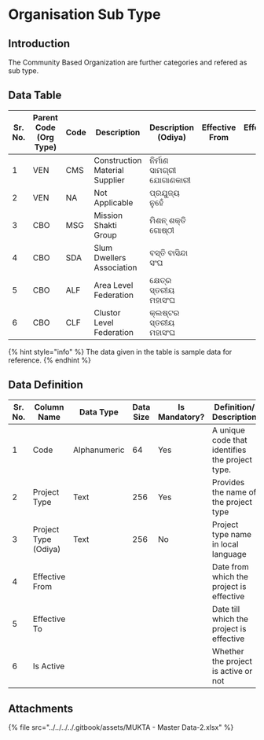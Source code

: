 # Organisation Sub Type

## Introduction

The Community Based Organization are further categories and refered as sub type.

## Data Table

| Sr. No. | Parent Code (Org Type) | Code | Description                    | Description (Odiya)       | Effective From | Effective To | Is Active |
| ------- | ---------------------- | ---- | ------------------------------ | ------------------------- | -------------- | ------------ | --------- |
| 1       | VEN                    | CMS  | Construction Material Supplier | ନିର୍ମାଣ ସାମଗ୍ରୀ ଯୋଗାଣକାରୀ |                |              |           |
| 2       | VEN                    | NA   | Not Applicable                 | ପ୍ରଯୁଜ୍ୟ ନୁହେଁ            |                |              |           |
| 3       | CBO                    | MSG  | Mission Shakti Group           | ମିଶନ୍ ଶକ୍ତି ଗୋଷ୍ଠୀ        |                |              |           |
| 4       | CBO                    | SDA  | Slum Dwellers Association      | ବସ୍ତି ବାସିନ୍ଦା ସଂଘ        |                |              |           |
| 5       | CBO                    | ALF  | Area Level Federation          | କ୍ଷେତ୍ର ସ୍ତରୀୟ ମହାସଂଘ     |                |              |           |
| 6       | CBO                    | CLF  | Clustor Level Federation       | କ୍ଲଷ୍ଟର ସ୍ତରୀୟ ମହାସଂଘ     |                |              |           |

{% hint style="info" %}
The data given in the table is sample data for reference.
{% endhint %}

## Data Definition

<table><thead><tr><th width="97">Sr. No.</th><th>Column Name</th><th>Data Type</th><th>Data Size</th><th>Is Mandatory?</th><th>Definition/ Description</th></tr></thead><tbody><tr><td>1</td><td>Code</td><td>Alphanumeric</td><td>64</td><td>Yes</td><td>A unique code that identifies the project type.</td></tr><tr><td>2</td><td>Project Type</td><td>Text</td><td>256</td><td>Yes</td><td>Provides the name of the project type </td></tr><tr><td>3</td><td>Project Type (Odiya)</td><td>Text</td><td>256</td><td>No</td><td>Project type name in local language</td></tr><tr><td>4</td><td>Effective From</td><td></td><td></td><td></td><td>Date from which the project is effective</td></tr><tr><td>5</td><td>Effective To</td><td></td><td></td><td></td><td>Date till which the project is effective</td></tr><tr><td>6</td><td>Is Active</td><td></td><td></td><td></td><td>Whether the project is active or not</td></tr></tbody></table>

## Attachments

{% file src="../../../../.gitbook/assets/MUKTA - Master Data-2.xlsx" %}
